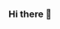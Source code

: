### Hi there 👋

<!--
**ApocalCrk/ApocalCrk** is a ✨ _special_ ✨ repository because its `README.md` (this file) appears on your GitHub profile.

Here are some ideas to get you started:

- 🌱 I’m currently learning Atma Jaya Yogyakarta
- 👯 I’m looking to collaborate on ...
- 🤔 I’m looking for help with ...
- 💬 Ask me about Programming or Jobs
- 📫 How to reach me: ...
- 😄 Pronouns: ...
- ⚡ Fun fact: Goblog di C Lang
-->
